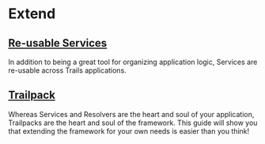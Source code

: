 # Extend

## [Re-usable Services](service.md)

In addition to being a great tool for organizing application logic, Services are re-usable across Trails applications.

## [Trailpack](trailpack.md)

Whereas Services and Resolvers are the heart and soul of your application, Trailpacks are the heart and soul of the framework. This guide will show you that extending the framework for your own needs is easier than you think!

